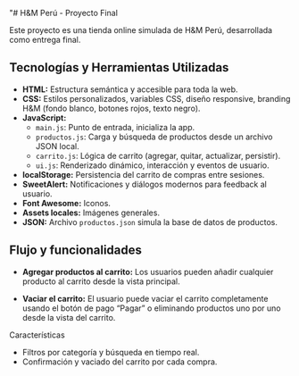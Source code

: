"# H&M Perú - Proyecto Final

Este proyecto es una tienda online simulada de H&M Perú, desarrollada como entrega final.

## Tecnologías y Herramientas Utilizadas

- **HTML:** Estructura semántica y accesible para toda la web.
- **CSS:** Estilos personalizados, variables CSS, diseño responsive, branding H&M (fondo blanco, botones rojos, texto negro).
- **JavaScript:**
  - `main.js`: Punto de entrada, inicializa la app.
  - `productos.js`: Carga y búsqueda de productos desde un archivo JSON local.
  - `carrito.js`: Lógica de carrito (agregar, quitar, actualizar, persistir).
  - `ui.js`: Renderizado dinámico, interacción y eventos de usuario.
- **localStorage:** Persistencia del carrito de compras entre sesiones.
- **SweetAlert:** Notificaciones y diálogos modernos para feedback al usuario.
- **Font Awesome:** Iconos.
- **Assets locales:** Imágenes generales.
- **JSON:** Archivo `productos.json` simula la base de datos de productos.

## Flujo y funcionalidades

- **Agregar productos al carrito:**
  Los usuarios pueden añadir cualquier producto al carrito desde la vista principal.

- **Vaciar el carrito:**
  El usuario puede vaciar el carrito completamente usando el botón de pago “Pagar” o eliminando productos uno por uno desde la vista del carrito.

Características
- Filtros por categoría y búsqueda en tiempo real.
- Confirmación y vaciado del carrito por cada compra.
